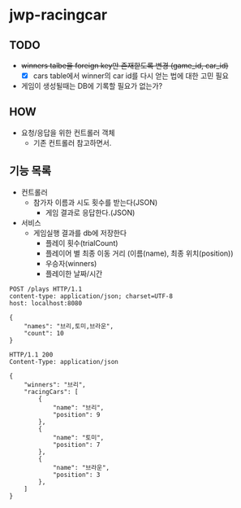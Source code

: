 # jwp-racingcar

## TODO

- ~~winners talbe을 foreign key만 존재핟도록 변경 (game_id, car_id)~~
    - [x] cars table에서 winner의 car id를 다시 얻는 법에 대한 고민 필요
- 게임이 생성될때는 DB에 기록할 필요가 없는가?

## HOW

- 요청/응답을 위한 컨트롤러 객체
    - 기존 컨트롤러 참고하면서.

## 기능 목록

- 컨트롤러
    - 참가자 이름과 시도 횟수를 받는다(JSON)
        - 게임 결과로 응답한다.(JSON)
- 서비스
    - 게임실행 결과를 db에 저장한다
        - 플레이 횟수(trialCount)
        - 플레이어 별 최종 이동 거리 (이름(name), 최종 위치(position))
        - 우승자(winners)
        - 플레이한 날짜/시간

```http request
POST /plays HTTP/1.1
content-type: application/json; charset=UTF-8
host: localhost:8080

{
    "names": "브리,토미,브라운",
    "count": 10
}

```

```http request
HTTP/1.1 200
Content-Type: application/json

{
    "winners": "브리",
    "racingCars": [
        {
            "name": "브리",
            "position": 9
        },
        {
            "name": "토미",
            "position": 7
        },
        {
            "name": "브라운",
            "position": 3
        },
    ]
}

```